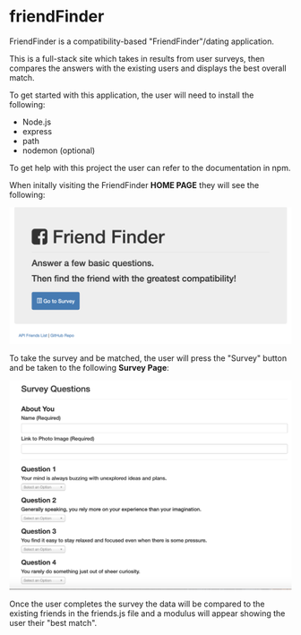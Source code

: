 # friendFinder

FriendFinder is a compatibility-based "FriendFinder"/dating application. 

This is a full-stack site which takes in results from user surveys, then compares the 
answers with the existing users and displays the best overall match. 

To get started with this application, the user will need to install the following:
- Node.js 
- express
- path
- nodemon (optional)

To get help with this project the user can refer to the documentation in npm.

When initally visiting the FriendFinder <strong>HOME PAGE</strong> they will see the following:

![friendFinder-home](/images/friendFinder-home.png)

To take the survey and be matched, the user will press the "Survey" button and be taken to the following <strong>Survey Page</strong>:

![friendFinder-survey](/images/friendFinder-survey.png)

Once the user completes the survey the data will be compared to the existing friends in the friends.js file and a modulus
will appear showing the user their "best match".

